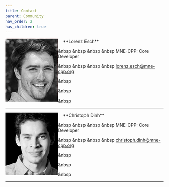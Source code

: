 ```yaml
---
title: Contact
parent: Community
nav_order: 2
has_children: true
---
```


<img align="left" src="../images/lorenz_esch.png">
&nbsp &nbsp **Lorenz Esch**

&nbsp &nbsp &nbsp &nbsp MNE-CPP: Core Developer

&nbsp &nbsp &nbsp &nbsp lorenz.esch@mne-cpp.org

&nbsp

&nbsp

&nbsp

---

<img align="left" src="../images/christoph_dinh.png">
&nbsp &nbsp **Christoph Dinh**

&nbsp &nbsp &nbsp &nbsp MNE-CPP: Core Developer

&nbsp &nbsp &nbsp &nbsp christoph.dinh@mne-cpp.org

&nbsp

&nbsp

&nbsp

---
